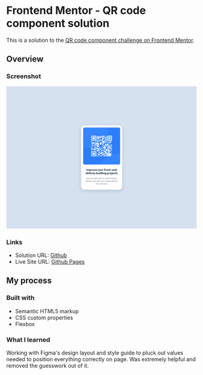 # Frontend Mentor - QR code component solution

This is a solution to the [QR code component challenge on Frontend Mentor](https://www.frontendmentor.io/challenges/qr-code-component-iux_sIO_H).

## Overview

### Screenshot

![](./preview.png)

### Links

- Solution URL: [Github](https://github.com/rradiohysteria/qr-code-component)
- Live Site URL: [Github Pages](https://rradiohysteria.github.io/qr-code-component/)

## My process

### Built with

- Semantic HTML5 markup
- CSS custom properties
- Flexbox

### What I learned

Working with Figma's design layout and style guide to pluck out values needed to position everything correctly on page. Was extremely helpful and removed the guesswork out of it.  
